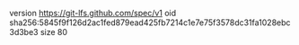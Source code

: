 version https://git-lfs.github.com/spec/v1
oid sha256:5845f9f126d2ac1fed879ead425fb7214c1e7e75f3578dc31fa1028ebc3d3be3
size 80
